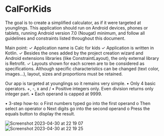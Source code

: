 # CalForKids

The goal is to create a simplified calculator, as if it were targeted at younglings.
This application should run on Android devices, phones or tablets, running Android version 7.0 (Nougat) minimum, and follow all guidelines and constraints listed throughout this document.

Main point:
✓ Application name is Calc for kids 
✓ Application is written in Kotlin.
✓ Besides the ones added by the project creation wizard and Android extensions libraries (like
ConstraintLayout), the only external library is Retrofit.
✓ Layouts shown for each screen are to be considered as specifications. Although specific characteristics can
be changed (text color, images...), layout, sizes and proportions must be retained.


Our app is targeted at younglings so it remains very simple. 
• Only 4 basic operators. +, -, x and /
• Positive integers only. Even division returns only integer part.
• Each operand is capped at 9999.

• 3-step how-to:
o First numbers typed go into the first operand
o Then select an operator
o Next digits go into the second operand
o Press the equals button to display the result.

![Screenshot 2023-04-30 at 22 19 07](https://user-images.githubusercontent.com/84012363/235374454-bd8f44a0-d5d6-4f06-8f54-304ab0b420d2.png)
![Screenshot 2023-04-30 at 22 19 25](https://user-images.githubusercontent.com/84012363/235374469-be986586-937b-42ec-95b7-9a838047ee2c.png)
